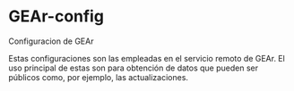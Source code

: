 # GEAr-config
Configuracion de GEAr

Estas configuraciones son las empleadas en el servicio remoto de GEAr.
El uso principal de estas son para obtención de datos que pueden ser públicos como, por ejemplo, las actualizaciones.
